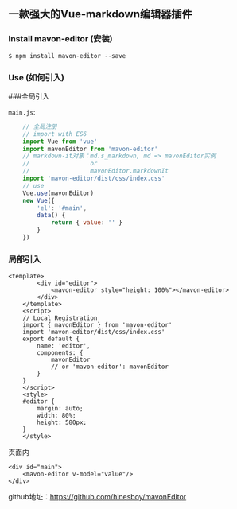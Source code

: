 ## 一款强大的Vue-markdown编辑器插件

### Install mavon-editor (安装)

```
$ npm install mavon-editor --save
```

### Use (如何引入)

###全局引入

`main.js`:

```js
    // 全局注册
    // import with ES6
    import Vue from 'vue'
    import mavonEditor from 'mavon-editor'
    // markdown-it对象：md.s_markdown, md => mavonEditor实例
    //                 or
    //                 mavonEditor.markdownIt 
    import 'mavon-editor/dist/css/index.css'
    // use
    Vue.use(mavonEditor)
    new Vue({
        'el': '#main',
        data() {
            return { value: '' }
        }
    })
```

### 局部引入

```vue
<template>
        <div id="editor">
            <mavon-editor style="height: 100%"></mavon-editor>
        </div>
    </template>
    <script>
    // Local Registration
    import { mavonEditor } from 'mavon-editor'
    import 'mavon-editor/dist/css/index.css'
    export default {
        name: 'editor',
        components: {
            mavonEditor
            // or 'mavon-editor': mavonEditor
        }
    }
    </script>
    <style>
    #editor {
        margin: auto;
        width: 80%;
        height: 580px;
    }
    </style>
```



页面内

```
<div id="main">
    <mavon-editor v-model="value"/>
</div>
```

 

 github地址：https://github.com/hinesboy/mavonEditor



 

 

 